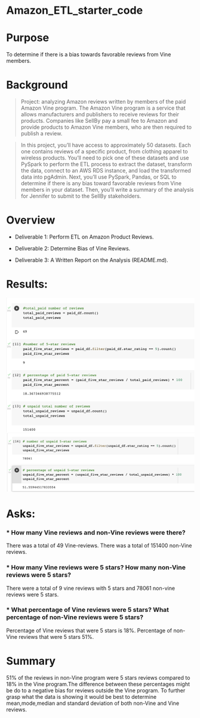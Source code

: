 # Amazon_ETL_starter_code

# Purpose
To determine if there is a bias towards favorable reviews from Vine members.

# Background
>Project: analyzing Amazon reviews written by members of the paid Amazon Vine program. The Amazon Vine program is a service that allows manufacturers and publishers to receive reviews for their products. Companies like SellBy pay a small fee to Amazon and provide products to Amazon Vine members, who are then required to publish a review.

>In this project, you’ll have access to approximately 50 datasets. Each one contains reviews of a specific product, from clothing apparel to wireless products. You’ll need to pick one of these datasets and use PySpark to perform the ETL process to extract the dataset, transform the data, connect to an AWS RDS instance, and load the transformed data into pgAdmin. Next, you’ll use PySpark, Pandas, or SQL to determine if there is any bias toward favorable reviews from Vine members in your dataset. Then, you’ll write a summary of the analysis for Jennifer to submit to the SellBy stakeholders.

# Overview
* Deliverable 1: Perform ETL on Amazon Product Reviews.

* Deliverable 2: Determine Bias of Vine Reviews.

* Deliverable 3: A Written Report on the Analysis (README.md).

# Results:
![](Images/vine1.png)
![](Images/vine2.png)
# Asks:
### * How many Vine reviews and non-Vine reviews were there?
There was a total of 49  Vine-reviews.
There was a total of 151400 non-Vine reviews.
### * How many Vine reviews were 5 stars? How many non-Vine reviews were 5 stars?
There were a total of 9 vine reviews with 5 stars and 78061 non-vine reviews were 5 stars.
### * What percentage of Vine reviews were 5 stars? What percentage of non-Vine reviews were 5 stars?
Percentage of Vine reviews that were 5 stars is 18%. Percentage of non-Vine reviews that were 5 stars 51%.

# Summary
51% of the reviews in non-Vine program were 5 stars reviews compared to 18% in the Vine program.The difference between these percentages might be do to a negative bias for reviews outside the Vine program. To further grasp what the data is showing it would be best to determine mean,mode,median and standard deviation of both non-Vine and Vine reviews.

